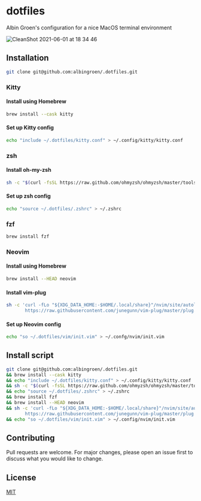 # dotfiles

Albin Groen's configuration for a nice MacOS terminal environment

![CleanShot 2021-06-01 at 18 34 46](https://user-images.githubusercontent.com/19674362/120359548-14242580-c308-11eb-88fa-69245021705b.png)

## Installation

```bash
git clone git@github.com:albingroen/.dotfiles.git
```

### Kitty

#### Install using Homebrew

```bash
brew install --cask kitty
```

#### Set up Kitty config

```bash
echo "include ~/.dotfiles/kitty.conf" > ~/.config/kitty/kitty.conf
```

### zsh

#### Install oh-my-zsh

```bash
sh -c "$(curl -fsSL https://raw.github.com/ohmyzsh/ohmyzsh/master/tools/install.sh)"
```

#### Set up zsh config

```bash
echo "source ~/.dotfiles/.zshrc" > ~/.zshrc
```

### fzf

```bash
brew install fzf
```

### Neovim

#### Install using Homebrew

```bash
brew install --HEAD neovim
```

#### Install vim-plug

```bash
sh -c 'curl -fLo "${XDG_DATA_HOME:-$HOME/.local/share}"/nvim/site/autoload/plug.vim --create-dirs \
       https://raw.githubusercontent.com/junegunn/vim-plug/master/plug.vim'
```

#### Set up Neovim config

```bash
echo "so ~/.dotfiles/vim/init.vim" > ~/.confg/nvim/init.vim
```

## Install script

```bash
git clone git@github.com:albingroen/.dotfiles.git 
&& brew install --cask kitty 
&& echo "include ~/.dotfiles/kitty.conf" > ~/.config/kitty/kitty.conf 
&& sh -c "$(curl -fsSL https://raw.github.com/ohmyzsh/ohmyzsh/master/tools/install.sh)" 
&& echo "source ~/.dotfiles/.zshrc" > ~/.zshrc
&& brew install fzf
&& brew install --HEAD neovim
&& sh -c 'curl -fLo "${XDG_DATA_HOME:-$HOME/.local/share}"/nvim/site/autoload/plug.vim --create-dirs \
       https://raw.githubusercontent.com/junegunn/vim-plug/master/plug.vim'
&& echo "so ~/.dotfiles/vim/init.vim" > ~/.config/nvim/init.vim

```

## Contributing
Pull requests are welcome. For major changes, please open an issue first to discuss what you would like to change.

## License
[MIT](https://choosealicense.com/licenses/mit/)
